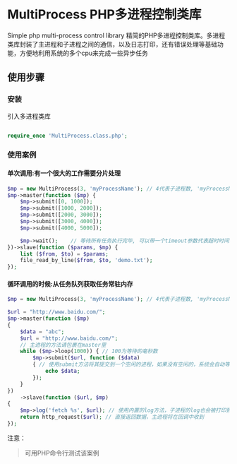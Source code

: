 # MultiProcess PHP多进程控制类库
Simple php multi-process control library  精简的PHP多进程控制类库。多进程类库封装了主进程和子进程之间的通信，以及日志打印，还有错误处理等基础功能，方便地利用系统的多个cpu来完成一些异步任务

## 使用步骤

### 安装

引入多进程类库
```php

require_once 'MultiProcess.class.php';

```

### 使用案例


#### 单次调用:有一个很大的工作需要分片处理 

```php
$mp = new MultiProcess(3, 'myProcessName'); // 4代表子进程数, 'myProcessName'是进程的名字
$mp->master(function ($mp) {
    $mp->submit([0, 1000]);
    $mp->submit([1000, 2000]);
    $mp->submit([2000, 3000]);
    $mp->submit([3000, 4000]);
    $mp->submit([4000, 5000]);

    $mp->wait();    // 等待所有任务执行完毕, 可以带一个timeout参数代表超时时间毫秒数, 超过后将强行终止还没完成的任务并返回
})->slave(function ($params, $mp) {
    list ($from, $to) = $params;
    file_read_by_line($from, $to, 'demo.txt');
});
```





#### 循环调用的时候:从任务队列获取任务常驻内存

```php
$mp = new MultiProcess(3, 'myProcessName'); // 4代表子进程数, 'myProcessName'是进程的名字

$url = "http://www.baidu.com/";
$mp->master(function ($mp)
{
    $data = "abc";
    $url = "http://www.baidu.com/";
    // 主进程的方法请包裹在master里
    while ($mp->loop(1000)) { // 100为等待的毫秒数
        $mp->submit($url, function ($data)
        { // 使用submit方法将其提交到一个空闲的进程，如果没有空闲的，系统会自动等待
            echo $data;
        });
    }
})
    ->slave(function ($url, $mp)
{
    $mp->log('fetch %s', $url); // 使用内置的log方法，子进程的log也会被打印到主进程里
    return http_request($url); // 直接返回数据，主进程将在回调中收到
});
```



注意：
>可用PHP命令行测试该案例

